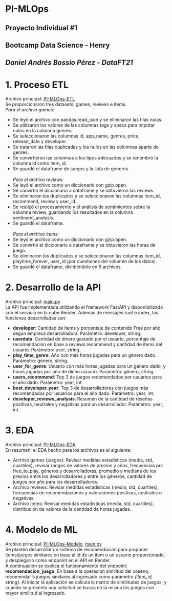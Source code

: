 # PI-MLOps
## Proyecto Individual #1
## Bootcamp Data Science - Henry
## *Daniel Andrés Bossio Pérez - DataFT21*
# 1. Proceso ETL
Archivo principal: [PI-MLOps-ETL]()<br>
Se proporcionaron tres datasets: games, reviews e items.<br>
*Para el archivo games:*
- Se leyó el archivo con pandas.read_json y se eliminaron las filas nulas.
- Se utilizaron los valores de las columnas tags y specs para imputar nulos en la columna genres.
- Se seleccionaron las columnas id, app_name, genres, price, release_date y developer.
- Se trataron las filas duplicadas y los nulos en las columnas aparte de genres.
- Se convirtieron las columnas a los tipos adecuados y se renombró la columna id como item_id.
- Se guardó el dataframe de juegos y la lista de géneros.<br><br>
*Para el archivo reviews:*
- Se leyó el archivo como un diccionario con gzip.open.
- Se convirtió el diccionario a dataframe y se obtuvieron las reviews.
- Se eliminaron los duplicados y se seleccionaron las columnas item_id, recommend, review y user_id.
- Se realizó el procesamiento y el análisis de sentimientos sobre la columna review, guardando los resultados en la columna sentiment_analysis.
- Se guardó el dataframe.<br><br>
*Para el archivo items:*
- Se leyó el archivo como un diccionario con gzip.open.
- Se convirtió el diccionario a dataframe y se obtuvieron las horas de juego.
- Se eliminaron los duplicados y se seleccionaron las columnas item_id, playtime_forever, user_id (por cuestiones del volumen de los datos).
- Se guardó el dataframe, dividiéndolo en 6 archivos.
# 2. Desarrollo de la API
Archivo principal: [main.py](main.py)
<br>La API fue implementada utilizando el framework FastAPI y disponibilizada con el servicio en la nube Render. Además de mensajes root e index, las funciones desarrolladas son:
- **developer**: Cantidad de items y porcentaje de contenido Free por año según empresa desarrolladora. Parámetro: developer, string.
- **userdata**: Cantidad de dinero gastado por el usuario, porcentaje de recomendación en base a reviews.recommend y cantidad de items del usuario. Parámetro: user, string.
- **play_time_genre**: Año con más horas jugadas para un género dado. Parámetro: género, string.
- **user_for_genre**: Usuario con más horas jugadas para un género dado, y horas jugadas por año de dicho usuario. Parámetro: género, string.
- **users_recommend**: Top 3 de juegos recomendados por usuarios para el año dado. Parámetro: year, int.
- **best_developer_year**: Top 3 de desarrolladores con juegos más recomendados por usuarios para el año dado. Parámetro: year, int.
- **developer_reviews_analysis**: Resumen de la cantidad de reseñas positivas, neutrales y negativas para un desarrollador. Parámetro: year, int.
# 3. EDA
Archivo principal: [PI-MLOps-EDA]()<br>
En resumen, el EDA hecho para los archivos es el siguiente:
- Archivo games (juegos): Revisar medidas estadísticas (media, std, cuartiles), revisar rangos de valores de precios y años, frecuencias por free_to_play, géneros y desarrolladoras, promedio y mediana de los precios entre los desarrolladores y entre los géneros, cantidad de juegos por año para los desarrolladores.
- Archivo reviews: Revisar medidas estadísticas (media, std, cuartiles), frecuencias de recomendaciones y valoraciones positivas, neutrales o negativas.
- Archivo items: Revisar medidas estadísticas (media, std, cuartiles), distribución de valores de la cantidad de horas jugadas.
# 4. Modelo de ML
Archivo principal: [PI-MLOps-Modelo](), [main.py](main.py)<br>
Se planteó desarrollar un sistema de recomendación para proponer ítems/juegos similares en base al id de un ítem o un usuario proporcionado, y desplegarlo como endpoint en el API en Render.<br>
A continuación se explica el funcionamiento del endpoint:<br>
**recomendacion_juego**: En base a la operación similitud del coseno, recomendar 5 juegos similares al ingresado como parámetro *(item_id, string)*. Al iniciar la aplicación se calcula la matriz de similitudes de juegos, y cuando se presenta una solicitud se busca en la misma los juegos con mayor similitud al ingresado.
